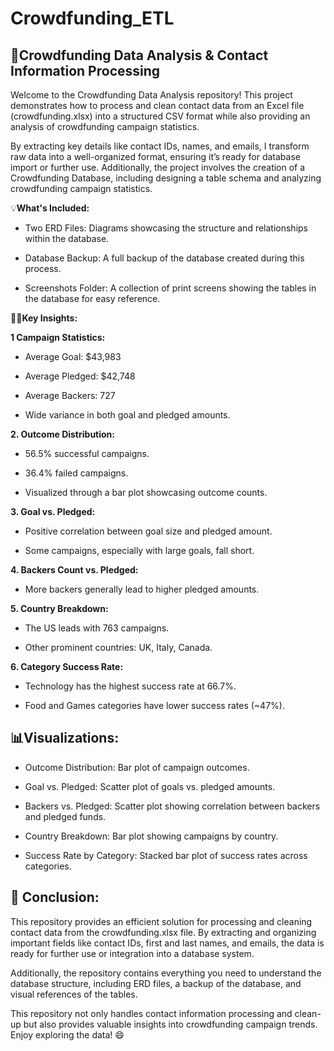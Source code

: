 # Crowdfunding_ETL
## 🚀**Crowdfunding Data Analysis & Contact Information Processing**

Welcome to the Crowdfunding Data Analysis repository! This project demonstrates how to process and clean contact data from an Excel file (crowdfunding.xlsx) into a structured CSV format while also providing an analysis of crowdfunding campaign statistics.

By extracting key details like contact IDs, names, and emails, I transform raw data into a well-organized format, ensuring it’s ready for database import or further use. Additionally, the project involves the creation of a Crowdfunding Database, including designing a table schema and analyzing crowdfunding campaign statistics.

💡**What's Included:**
- Two ERD Files: Diagrams showcasing the structure and relationships within the database.

- Database Backup: A full backup of the database created during this process.

- Screenshots Folder: A collection of print screens showing the tables in the database for easy reference.

🧑‍💻**Key Insights:**

**1 Campaign Statistics:**

- Average Goal: $43,983

- Average Pledged: $42,748

- Average Backers: 727

- Wide variance in both goal and pledged amounts.

**2. Outcome Distribution:**

- 56.5% successful campaigns.

- 36.4% failed campaigns.

- Visualized through a bar plot showcasing outcome counts.

**3. Goal vs. Pledged:**

- Positive correlation between goal size and pledged amount.

- Some campaigns, especially with large goals, fall short.

**4. Backers Count vs. Pledged:**

- More backers generally lead to higher pledged amounts.

**5. Country Breakdown:**

- The US leads with 763 campaigns.

- Other prominent countries: UK, Italy, Canada.

**6. Category Success Rate:**

- Technology has the highest success rate at 66.7%.

- Food and Games categories have lower success rates (~47%).

## 📊**Visualizations:**
- Outcome Distribution: Bar plot of campaign outcomes.

- Goal vs. Pledged: Scatter plot of goals vs. pledged amounts.

- Backers vs. Pledged: Scatter plot showing correlation between backers and pledged funds.

- Country Breakdown: Bar plot showing campaigns by country.

- Success Rate by Category: Stacked bar plot of success rates across categories.

## **🔧 Conclusion:**
This repository provides an efficient solution for processing and cleaning contact data from the crowdfunding.xlsx file. By extracting and organizing important fields like contact IDs, first and last names, and emails, the data is ready for further use or integration into a database system.

Additionally, the repository contains everything you need to understand the database structure, including ERD files, a backup of the database, and visual references of the tables.

This repository not only handles contact information processing and clean-up but also provides valuable insights into crowdfunding campaign trends. Enjoy exploring the data! 😄

